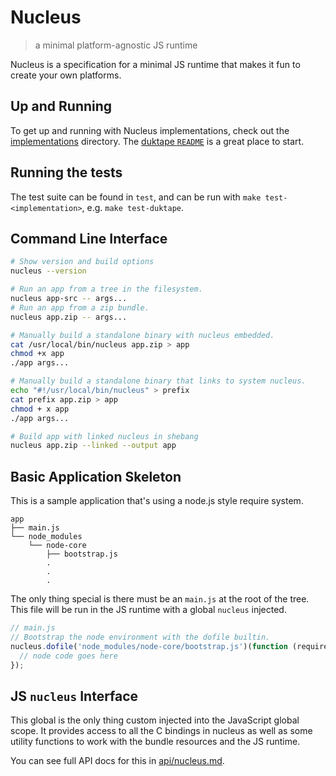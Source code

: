 # Nucleus
> a minimal platform-agnostic JS runtime

Nucleus is a specification for a minimal JS runtime that makes it fun to create
your own platforms.

## Up and Running

To get up and running with Nucleus implementations, check out the [implementations]
directory. The [duktape `README`] is a great place to start.

[implementations]: implementations
[duktape `README`]: implementations/duktape/README.md

## Running the tests

The test suite can be found in `test`, and can be run with
`make test-<implementation>`, e.g. `make test-duktape`.

## Command Line Interface

```sh
# Show version and build options
nucleus --version

# Run an app from a tree in the filesystem.
nucleus app-src -- args...
# Run an app from a zip bundle.
nucleus app.zip -- args...

# Manually build a standalone binary with nucleus embedded.
cat /usr/local/bin/nucleus app.zip > app
chmod +x app
./app args...

# Manually build a standalone binary that links to system nucleus.
echo "#!/usr/local/bin/nucleus" > prefix
cat prefix app.zip > app
chmod + x app
./app args...

# Build app with linked nucleus in shebang
nucleus app.zip --linked --output app
```

## Basic Application Skeleton

This is a sample application that's using a node.js style require system.

```
app
├── main.js
└── node_modules
    └── node-core
        ├── bootstrap.js
        .
        .
        .
```

The only thing special is there must be an `main.js` at the root of the tree.  
This file will be run in the JS runtime with a global `nucleus` injected.

```js
// main.js
// Bootstrap the node environment with the dofile builtin.
nucleus.dofile('node_modules/node-core/bootstrap.js')(function (require, module) {
  // node code goes here
});
```

## JS `nucleus` Interface

This global is the only thing custom injected into the JavaScript global scope.
It provides access to all the C bindings in nucleus as well as some utility
functions to work with the bundle resources and the JS runtime.

You can see full API docs for this in [api/nucleus.md](./api/nucleus.md).

